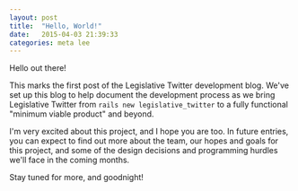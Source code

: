 ```yaml
---
layout: post
title:  "Hello, World!"
date:   2015-04-03 21:39:33
categories: meta lee
---
```

Hello out there!

This marks the first post of the Legislative Twitter development blog. We've
set up this blog to help document the development process
as we bring Legislative Twitter from `rails new legislative_twitter` to a
fully functional "minimum viable product" and beyond.

I'm very excited about this project, and I hope you are too. In future entries,
you can expect to find out more about the team, our hopes and goals for this
project, and some of the design decisions and programming hurdles we'll face
in the coming months.

Stay tuned for more, and goodnight!